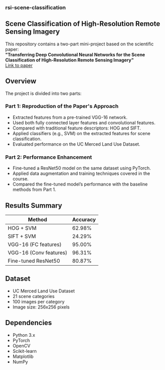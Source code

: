### rsi-scene-classification
## Scene Classification of High-Resolution Remote Sensing Imagery
This repository contains a two-part mini-project based on the scientific paper:  
**"Transferring Deep Convolutional Neural Networks for the Scene Classification of High-Resolution Remote Sensing Imagery"**  
[Link to paper](https://www.mdpi.com/2072-4292/7/11/14680)


## Overview

The project is divided into two parts:

### Part 1: Reproduction of the Paper's Approach
- Extracted features from a pre-trained VGG-16 network.
- Used both fully connected layer features and convolutional features.
- Compared with traditional feature descriptors: HOG and SIFT.
- Applied classifiers (e.g., SVM) on the extracted features for scene classification.
- Evaluated performance on the UC Merced Land Use Dataset.

### Part 2: Performance Enhancement
- Fine-tuned a ResNet50 model on the same dataset using PyTorch.
- Applied data augmentation and training techniques covered in the course.
- Compared the fine-tuned model’s performance with the baseline methods from Part 1.

## Results Summary

| Method                  | Accuracy |
|-------------------------|----------|
| HOG + SVM               | 62.98%   |
| SIFT + SVM              | 24.29%   |
| VGG-16 (FC features)    | 95.00%   |
| VGG-16 (Conv features)  | 96.31%   |
| Fine-tuned ResNet50     | 80.87%   |

## Dataset

- UC Merced Land Use Dataset
- 21 scene categories
- 100 images per category
- Image size: 256x256 pixels

## Dependencies

- Python 3.x
- PyTorch
- OpenCV
- Scikit-learn
- Matplotlib
- NumPy
